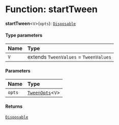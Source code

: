 # Function: startTween

**startTween**<`V`>(`opts`): [`Disposable`](/en/auto-docs/editor/interfaces/Disposable-1.md)

#### Type parameters

| Name | Type |
| :------ | :------ |
| `V` | extends `TweenValues` = `TweenValues` |

#### Parameters

| Name | Type |
| :------ | :------ |
| `opts` | [`TweenOpts`](/en/auto-docs/editor/interfaces/TweenOpts.md)<`V`> |

#### Returns

[`Disposable`](/en/auto-docs/editor/interfaces/Disposable-1.md)
